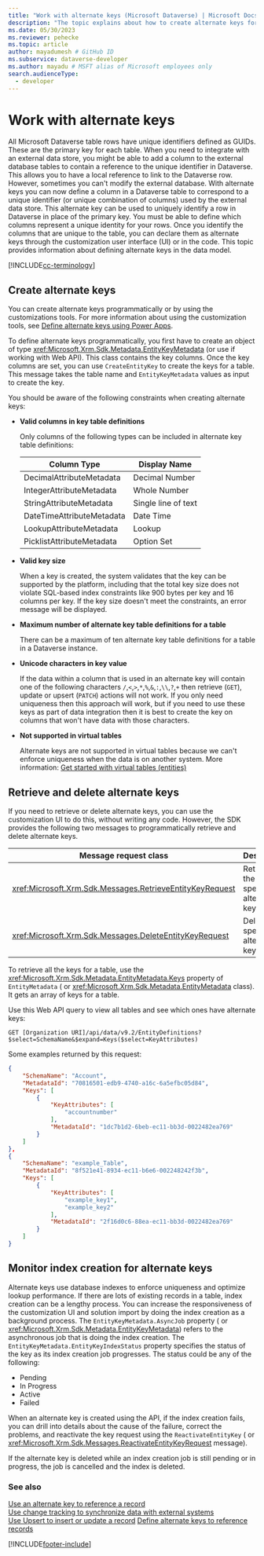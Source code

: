 ```yaml
---
title: "Work with alternate keys (Microsoft Dataverse) | Microsoft Docs" # Intent and product brand in a unique string of 43-59 chars including spaces
description: "The topic explains about how to create alternate keys for a table. Alternate keys can be created programmatically or by using the customization tools" # 115-145 characters including spaces. This abstract displays in the search result.
ms.date: 05/30/2023
ms.reviewer: pehecke
ms.topic: article
author: mayadumesh # GitHub ID
ms.subservice: dataverse-developer
ms.author: mayadu # MSFT alias of Microsoft employees only
search.audienceType: 
  - developer
---
```

# Work with alternate keys

All Microsoft Dataverse table rows have unique identifiers defined as GUIDs. These are the primary key for each table. When you need to integrate with an external data store, you might be able to add a column to the external database tables to contain a reference to the unique identifier in Dataverse. This allows you to have a local reference to link to the Dataverse row. However, sometimes you can't modify the external database. With alternate keys you can now define a column in a Dataverse table to correspond to a unique identifier (or unique combination of columns) used by the external data store. This alternate key can be used to uniquely identify a row in Dataverse in place of the primary key. You must be able to define which columns represent a unique identity for your rows. Once you identify the columns that are unique to the table, you can declare them as alternate keys through the customization user interface (UI) or in the code. This topic provides information about defining alternate keys in the data model.  

[!INCLUDE[cc-terminology](includes/cc-terminology.md)]

<a name="BKMK_Declare"></a>

## Create alternate keys  

You can create alternate keys programmatically or by using the customizations tools. For more information about using the customization tools, see [Define alternate keys using Power Apps](../../maker/data-platform/define-alternate-keys-portal.md).

To define alternate keys programmatically, you first have to create an object of type <xref:Microsoft.Xrm.Sdk.Metadata.EntityKeyMetadata> (or use <xref href="Microsoft.Dynamics.CRM.EntityKeyMetadata?text=EntityKeyMetadata EntityType" /> if working with Web API). This class contains the key columns. Once the key columns are set, you can use `CreateEntityKey` to create the keys for a table. This message takes the table name and `EntityKeyMetadata` values as input to create the key.  

You should be aware of the following constraints when creating alternate keys:  

- **Valid columns in key table definitions**  

   Only columns of the following types can be included in alternate key table definitions:  


  |      Column Type      |    Display Name     |
  |--------------------------|---------------------|
  | DecimalAttributeMetadata |   Decimal Number    |
  | IntegerAttributeMetadata |    Whole Number     |
  | StringAttributeMetadata  | Single line of text |
  | DateTimeAttributeMetadata   |      Date Time    |
  | LookupAttributeMetadata     |       Lookup        |
  | PicklistAttributeMetadata   |      Option Set       |


- **Valid key size**  

   When a key is created, the system validates that the key can be supported by the platform, including that the total key size does not violate SQL-based index constraints like 900 bytes per key and 16 columns per key. If the key size doesn't meet the constraints, an error message will be displayed.  

- **Maximum number of alternate key table definitions for a table**  

   There can be a maximum of ten alternate key table definitions for a table in a Dataverse instance.  

- **Unicode characters in key value**

  If the data within a column that is used in an alternate key will contain one of the following characters `/`,`<`,`>`,`*`,`%`,`&`,`:`,`\\`,`?`,`+` then retrieve (`GET`), update or upsert (`PATCH`) actions will not work.  If you only need uniqueness then this approach will work, but if you need to use these keys as part of data integration then it is best to create the key on columns that won't have data with those characters.
  
- **Not supported in virtual tables**

  Alternate keys are not supported in virtual tables because we can't enforce uniqueness when the data is on another system. More information: [Get started with virtual tables (entities)](virtual-entities/get-started-ve.md)

<a name="BKMK_crud"></a>   

## Retrieve and delete alternate keys  

If you need to retrieve or delete alternate keys, you can use the customization UI to do this, without writing any code. However, the SDK provides the following two messages to programmatically retrieve and delete alternate keys.  

|Message request class|Description|  
|---------------------------|-----------------|  
|<xref:Microsoft.Xrm.Sdk.Messages.RetrieveEntityKeyRequest>|Retrieves the specified alternate key.|  
|<xref:Microsoft.Xrm.Sdk.Messages.DeleteEntityKeyRequest>|Deletes the specified alternate key.|  

To retrieve all the keys for a table, use the <xref:Microsoft.Xrm.Sdk.Metadata.EntityMetadata.Keys> property of `EntityMetadata` (<xref href="Microsoft.Dynamics.CRM.EntityMetadata?text=EntityMetadata EntityType" /> or <xref:Microsoft.Xrm.Sdk.Metadata.EntityMetadata> class). It gets an array of keys for a table.

Use this Web API query to view all tables and see which ones have alternate keys:


```http
GET [Organization URI]/api/data/v9.2/EntityDefinitions?$select=SchemaName&$expand=Keys($select=KeyAttributes)
```

Some examples returned by this request:

```json
{
    "SchemaName": "Account",
    "MetadataId": "70816501-edb9-4740-a16c-6a5efbc05d84",
    "Keys": [
        {
            "KeyAttributes": [
                "accountnumber"
            ],
            "MetadataId": "1dc7b1d2-6beb-ec11-bb3d-0022482ea769"
        }
    ]
},
{
    "SchemaName": "example_Table",
    "MetadataId": "8f521e41-8934-ec11-b6e6-002248242f3b",
    "Keys": [
        {
            "KeyAttributes": [
                "example_key1",
                "example_key2"
            ],
            "MetadataId": "2f16d0c6-88ea-ec11-bb3d-0022482ea769"
        }
    ]
}
```

<a name="BKMK_index"></a>   

## Monitor index creation for alternate keys  

Alternate keys use database indexes to enforce uniqueness and optimize lookup performance. If there are lots of existing records in a table, index creation can be a lengthy process. You can increase the responsiveness of the customization UI and solution import by doing the index creation as a background process. The `EntityKeyMetadata.AsyncJob` property (<xref href="Microsoft.Dynamics.CRM.EntityKeyMetadata?text=EntityKeyMetadata EntityType" /> or <xref:Microsoft.Xrm.Sdk.Metadata.EntityKeyMetadata>) refers to the asynchronous job that is doing the index creation. The `EntityKeyMetadata.EntityKeyIndexStatus` property specifies the status of the key as its index creation job progresses. The status could be any of the following:  

- Pending  
- In Progress  
- Active  
- Failed  

When an alternate key is created using the API, if the index creation fails, you can drill into details about the cause of the failure, correct the problems, and reactivate the key request using the `ReactivateEntityKey` (<xref href="Microsoft.Dynamics.CRM.ReactivateEntityKey?text=ReactivateEntityKey Action" /> or <xref:Microsoft.Xrm.Sdk.Messages.ReactivateEntityKeyRequest> message).  

If the alternate key is deleted while an index creation job is still pending or in progress, the job is cancelled and the index is deleted.  

### See also

 [Use an alternate key to reference a record](use-alternate-key-reference-record.md)<br />
 [Use change tracking to synchronize data with external systems](use-change-tracking-synchronize-data-external-systems.md)<br />
 [Use Upsert to insert or update a record](use-upsert-insert-update-record.md)
 [Define alternate keys to reference records](../../maker/data-platform/define-alternate-keys-reference-records.md)
 


[!INCLUDE[footer-include](../../includes/footer-banner.md)]
